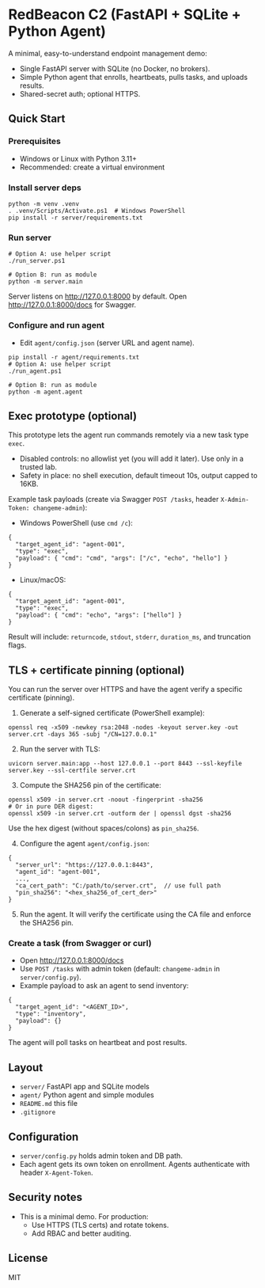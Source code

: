 # RedBeacon C2 (FastAPI + SQLite + Python Agent)

A minimal, easy-to-understand endpoint management demo:
- Single FastAPI server with SQLite (no Docker, no brokers).
- Simple Python agent that enrolls, heartbeats, pulls tasks, and uploads results.
- Shared-secret auth; optional HTTPS.

## Quick Start

### Prerequisites
- Windows or Linux with Python 3.11+
- Recommended: create a virtual environment

### Install server deps
```
python -m venv .venv
. .venv/Scripts/Activate.ps1  # Windows PowerShell
pip install -r server/requirements.txt
```

### Run server
```
# Option A: use helper script
./run_server.ps1

# Option B: run as module
python -m server.main
```
Server listens on http://127.0.0.1:8000 by default. Open http://127.0.0.1:8000/docs for Swagger.

### Configure and run agent
- Edit `agent/config.json` (server URL and agent name).
```
pip install -r agent/requirements.txt
# Option A: use helper script
./run_agent.ps1

# Option B: run as module
python -m agent.agent
```

## Exec prototype (optional)

This prototype lets the agent run commands remotely via a new task type `exec`.

- Disabled controls: no allowlist yet (you will add it later). Use only in a trusted lab.
- Safety in place: no shell execution, default timeout 10s, output capped to 16KB.

Example task payloads (create via Swagger `POST /tasks`, header `X-Admin-Token: changeme-admin`):

- Windows PowerShell (use `cmd /c`):
```
{
  "target_agent_id": "agent-001",
  "type": "exec",
  "payload": { "cmd": "cmd", "args": ["/c", "echo", "hello"] }
}
```

- Linux/macOS:
```
{
  "target_agent_id": "agent-001",
  "type": "exec",
  "payload": { "cmd": "echo", "args": ["hello"] }
}
```

Result will include: `returncode`, `stdout`, `stderr`, `duration_ms`, and truncation flags.

## TLS + certificate pinning (optional)

You can run the server over HTTPS and have the agent verify a specific certificate (pinning).

1) Generate a self-signed certificate (PowerShell example):
```
openssl req -x509 -newkey rsa:2048 -nodes -keyout server.key -out server.crt -days 365 -subj "/CN=127.0.0.1"
```

2) Run the server with TLS:
```
uvicorn server.main:app --host 127.0.0.1 --port 8443 --ssl-keyfile server.key --ssl-certfile server.crt
```

3) Compute the SHA256 pin of the certificate:
```
openssl x509 -in server.crt -noout -fingerprint -sha256
# Or in pure DER digest:
openssl x509 -in server.crt -outform der | openssl dgst -sha256
```
Use the hex digest (without spaces/colons) as `pin_sha256`.

4) Configure the agent `agent/config.json`:
```
{
  "server_url": "https://127.0.0.1:8443",
  "agent_id": "agent-001",
  ...,
  "ca_cert_path": "C:/path/to/server.crt",  // use full path
  "pin_sha256": "<hex_sha256_of_cert_der>"
}
```

5) Run the agent. It will verify the certificate using the CA file and enforce the SHA256 pin.


### Create a task (from Swagger or curl)
- Open http://127.0.0.1:8000/docs
- Use `POST /tasks` with admin token (default: `changeme-admin` in `server/config.py`).
- Example payload to ask an agent to send inventory:
```
{
  "target_agent_id": "<AGENT_ID>",
  "type": "inventory",
  "payload": {}
}
```

The agent will poll tasks on heartbeat and post results.

## Layout
- `server/` FastAPI app and SQLite models
- `agent/` Python agent and simple modules
- `README.md` this file
- `.gitignore`

## Configuration
- `server/config.py` holds admin token and DB path.
- Each agent gets its own token on enrollment. Agents authenticate with header `X-Agent-Token`.

## Security notes
- This is a minimal demo. For production:
  - Use HTTPS (TLS certs) and rotate tokens.
  - Add RBAC and better auditing.

## License
MIT
